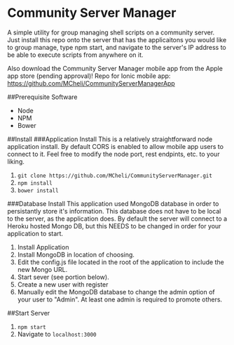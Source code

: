 # Community Server Manager
A simple utility for group managing shell scripts on a community server.  Just install this repo onto the server that has the applicaitons you would like to group manage, type npm start, and navigate to the server's IP address to be able to execute scripts from anywhere on it.

Also download the Community Server Manager mobile app from the Apple app store (pending approval)!  Repo for Ionic mobile app:  https://github.com/MCheli/CommunityServerManagerApp 

##Prerequisite Software
- Node
- NPM
- Bower

##Install
###Application Install
This is a relatively straightforward node application install.  By default CORS is enabled to allow mobile app users to connect to it.  Feel free to modify the node port, rest endpints, etc. to your liking.

1.  `git clone https://github.com/MCheli/CommunityServerManager.git`
2.  `npm install`
3.  `bower install`

###Database Install
This application used MongoDB database in order to persistantly store it's information.  This database does not have to be local to the server, as the application does.  By default the server will connect to a Heroku hosted Mongo DB, but this NEEDS to be changed in order for your application to start.

1.  Install Application
2.  Install MongoDB in location of choosing.
3.  Edit the config.js file located in the root of the application to include the new Mongo URL.
4.  Start sever (see portion below).
5.  Create a new user with register
6.  Manually edit the MongoDB database to change the admin option of your user to "Admin".  At least one admin is required to promote others.

##Start Server

1. `npm start`
2.  Navigate to `localhost:3000`
